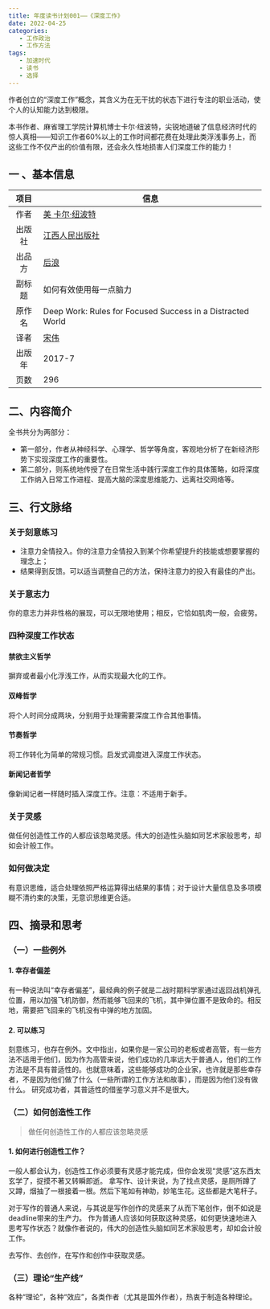 ```yaml
---
title: 年度读书计划001——《深度工作》
date: 2022-04-25 
categories:
   - 工作政治
   - 工作方法
tags: 
   - 加速时代
   - 读书
   - 选择
---
```

作者创立的“深度工作”概念，其含义为在无干扰的状态下进行专注的职业活动，使个人的认知能力达到极限。
<!-- more -->

本书作者、麻省理工学院计算机博士卡尔·纽波特，尖锐地道破了信息经济时代的惊人真相——知识工作者60%以上的工作时间都花费在处理此类浮浅事务上，而这些工作不仅产出的价值有限，还会永久性地损害人们深度工作的能力！

## 一 、基本信息
|项目|信息|
|:----:|----|
作者|[美 卡尔·纽波特](https://book.douban.com/search/卡尔·纽波特)
出版社| [江西人民出版社](https://book.douban.com/press/2145)
出品方|[后浪](https://book.douban.com/producers/2)
副标题| 如何有效使用每一点脑力
原作名| Deep Work: Rules for Focused Success in a Distracted World
译者| [宋伟](https://book.douban.com/search/宋伟)
出版年|2017-7
页数|296

## 二、内容简介

全书共分为两部分：

- 第一部分，作者从神经科学、心理学、哲学等角度，客观地分析了在新经济形势下实现深度工作的重要性。
- 第二部分，则系统地传授了在日常生活中践行深度工作的具体策略，如将深度工作纳入日常工作进程、提高大脑的深度思维能力、远离社交网络等。

## 三、行文脉络
### 关于刻意练习
- 注意力全情投入。你的注意力全情投入到某个你希望提升的技能或想要掌握的理念上；
- 结果得到反馈。可以适当调整自己的方法，保持注意力的投入有最佳的产出。

### 关于意志力
你的意志力并非性格的展现，可以无限地使用；相反，它恰如肌肉一般，会疲劳。

### 四种深度工作状态
#### 禁欲主义哲学
摒弃或者最小化浮浅工作，从而实现最大化的工作。
#### 双峰哲学
将个人时间分成两块，分别用于处理需要深度工作合其他事情。
#### 节奏哲学
将工作转化为简单的常规习惯。启发式调度进入深度工作状态。
#### 新闻记者哲学
像新闻记者一样随时插入深度工作。注意：不适用于新手。

### 关于灵感
做任何创造性工作的人都应该忽略灵感。伟大的创造性头脑如同艺术家般思考，却如会计般工作。

### 如何做决定
有意识思维，适合处理依照严格运算得出结果的事情；对于设计大量信息及多项模糊不清约束的决策，无意识思维更合适。

## 四、摘录和思考
### （一）一些例外
#### 1. 幸存者偏差
有一种说法叫“幸存者偏差”，最经典的例子就是二战时期科学家通过返回战机弹孔位置，用以加强飞机防御，然而能够飞回来的飞机，其中弹位置不是致命的。相反地，需要把飞回来的飞机没有中弹的地方加固。
#### 2. 可以练习
刻意练习，也存在例外。文中指出，如果你是一家公司的老板或者高管，有一些方法不适用于他们，因为作为高管来说，他们成功的几率远大于普通人，他们的工作方法是不具有普适性的。也就意味着，这些能够成功的企业家，也许就是那些幸存者，不是因为他们做了什么（一些所谓的工作方法和故事），而是因为他们没有做什么。
研究成功者，其普适性的借鉴学习意义并不是很大。

### （二）如何创造性工作
> 做任何创造性工作的人都应该忽略灵感

#### 1. 如何进行创造性工作？
一般人都会认为，创造性工作必须要有灵感才能完成，但你会发现“灵感”这东西太玄学了，捉摸不著又转瞬即逝。
拿写作、设计来说，为了找点灵感，是厕所蹲了又蹲，烟抽了一根接着一根。然后下笔如有神助，妙笔生花。这些都是大笔杆子。

对于写作的普通人来说，与其说是写作创作的灵感来了从而下笔创作，倒不如说是deadline带来的生产力。
作为普通人应该如何获取这种灵感，如何更快速地进入思考写作状态？就像作者说的，伟大的创造性头脑如同艺术家般思考，却如会计般工作。

去写作、去创作，在写作和创作中获取灵感。

### （三）理论“生产线”
各种“理论”，各种“效应”，各类作者（尤其是国外作者），热衷于制造各种理论。
